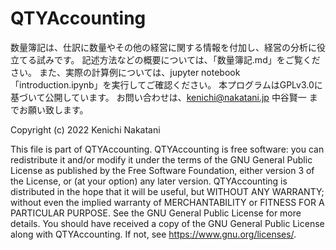 # QTYAccounting
数量簿記は、仕訳に数量やその他の経営に関する情報を付加し、経営の分析に役立てる試みです。
記述方法などの概要については、「数量簿記.md」をご覧ください。
また、実際の計算例については、jupyter notebook「introduction.ipynb」を実行してご確認ください。
本プログラムはGPLv3.0に基づいて公開しています。
お問い合わせは、kenichi@nakatani.jp 中谷賢一 までお願い致します。

Copyright (c) 2022 Kenichi Nakatani

This file is part of QTYAccounting.
QTYAccounting is free software: you can redistribute it and/or modify it under the terms of the GNU General Public License as published by the Free Software Foundation, either version 3 of the License, or (at your option) any later version.
QTYAccounting is distributed in the hope that it will be useful, but WITHOUT ANY WARRANTY; without even the implied warranty of MERCHANTABILITY or FITNESS FOR A PARTICULAR PURPOSE. See the GNU General Public License for more details.
You should have received a copy of the GNU General Public License along with QTYAccounting. If not, see <https://www.gnu.org/licenses/>.
